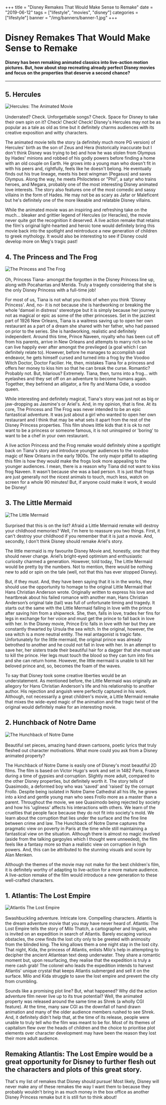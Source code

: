 +++
title = "Disney Remakes That Would Make Sense to Remake"
date = "2019-06-12"
tags = ["lifestyle", "movies", "disney"]
categories = ["lifestyle"]
banner = "/img/banners/banner-1.jpg"
+++

# Disney Remakes That Would Make Sense to Remake
#### Disney has been remaking animated classics into live-action motion pictures. But, how about stop recreating already perfect Disney movies and focus on the properties that deserve a second chance?
---------------------------------------

## 5. Hercules
![Hercules: The Animated Movie](/img/blogs/11-06-19/1.jpg)<br><br>
Underrated? Check. Unforgettable songs? Check. Space for Disney to take their own spin on it? Check! Check! Check! Disney's Hercules may not be as popular as a tale as old as time but it definitely charms audiences with its creative exposition and witty characters.

The animated movie tells the story (a definitely much more PG version) of Hercules' birth as the son of Zeus and Hera (historically inaccurate but I don't think Disney was trying to be) and how he was stolen from Olympus by Hades' minions and robbed of his godly powers before finding a home with an old couple on Earth. He grows into a young man who  doesn't fit in with his peers and, rightfully, feels like he doesn't belong. He eventually finds out his true lineage, meets his best wingman (Pegasus) and saves Olympus. Along the way, he meets Philoctetes or "Phil", a satyr who trains heroes, and Megara, probably one of the most interesting Disney animated love interests. The story also features one of the most comedic and sassy villains in the form of Hades. He may not be as scary as Jafar or Maleficent but he's definitely one of the more likeable and relatable Disney villains.

While the animated movie was an inspiring and refreshing take on the much... bleaker and grittier legend of Hercules (or Heracles), the movie never quite got the recognition it deserved. A live action remake that retains the film's original light-hearted and heroic tone would definitely bring this movie back into the spotlight and reintroduce a new generation of children to greek mythology. It would also be interesting to see if Disney could develop more on Meg's tragic past!

## 4. The Princess and The Frog
![The Princess and The Frog](/img/blogs/11-06-19/3.jpg)<br><br>
Oh, Princess Tiana- amongst the forgotten in the Disney Princess line up, along with Pocahantas and Merida. Truly a tragedy considering that she is the only Disney Princess with a full-time job!

For most of us, Tiana is not what you think of when you think 'Disney Princess'. And, no- it is not because she is hardworking or breaking the whole 'damsel in distress' stereotype but it is simply because her journey is not as magical or epic as some of the other princesses. Set in the jazziest part of 1926 New Orleans, Tiana is a waitress saving up to open her own restaurant as a part of a dream she shared with her father, who had passed on prior to the series. She is hardworking, realistic and definitely independent. Around this time, Prince Naveen, royalty who has been cut off from his parents, arrive in New Orleans and attempts to marry rich so he can live happily ever after amongst the previleged (a goal which I can definitely relate to). However, before he manages to accomplish said endeavor, he gets himself cursed and turned into a frog by the Voodoo Witch Doctor, Doctor Facilier. He, then, mistakes Tiana for a princess and offers her money to kiss him so that he can break the curse. Romantic? Probably not. But, hilarious? Extremely. Tiana, then, turns into a frog... with eyelashes and they set off on an adventure to become humans again. Together, they befriend an alligator, a fire fly and Mama Odie, a voodoo queen.

While interesting and definitely magical, Tiana's story was just not as big or jaw-dropping as Jasmine's or Ariel's. And, in my opinion, that is fine. At its core, The Princess and The Frog was never intended to be an epic fantastical adventure. It was just about a girl who wanted to open her own restaurant and I think that may be what sets it apart from the rest of the Disney Princess properties. This film shows little kids that it is ok to not want to be a princess or someone famous, it is not uninspired or 'boring' to want to be a chef in your own restaurant.

A live action Princess and the Frog remake would definitely shine a spotlight back on Tiana's story and introduce younger audiences to the voodoo magic of New Orleans in the early 1900s. The only major pitfall to adapting this film is how they would make the frogs look more appealing to the younger audiences. I mean, there is a reason why Tiana did not want to kiss frog Naveen. It wasn't because she was a bad person. It is just that frogs are just generally not the nicest animals to touch, much less, watch on screen for a whole 90 minutes! But, if anyone could make it work, it would be Disney!

## 3. The Little Mermaid
![The Little Mermaid](/img/blogs/11-06-19/2.jpg)<br><br>
Surprised that this is on the list? Afraid a Little Mermaid remake will destroy your childhood memories? Well, I'm here to reassure you two things. First, it can't destroy your childhood if you remember that it is just a movie. And, secondly, I don't think Disney should remake Ariel's story.

The little mermaid is my favourite Disney Movie and, honestly, one that they should never change. Ariel’s bright-eyed optimism and enthusiastic curiosity charmed a generation. However, told today, The Little Mermaid would be pretty by the numbers. Not to mention, there would be nothing new to add or spin on the tale (well, not that this has ever stopped Disney).

But, if they must. And, they have been saying that it is in the works, they should use the opportunity to homage to the original Little Mermaid that Hans Christian Anderson wrote. Originally written to express his love and heartbreak about his failed romance with another man, Hans Christian Anderson’s original tale (tail) was full of unfortunate timing and tragedy. It starts out the same with the Little Mermaid falling in love with the prince after saving him from a shipwreck. She, then, falls in love, trades her fins for legs in exchange for her voice and must get the prince to fall back in love with her. In the Disney movie, Prince Eric falls in love with her but they are constantly thwarted by Ursula the sea witch. In the original, however, the sea witch is a more neutral entity. The real antagonist is tragic fate. Unfortunately for the little mermaid, the original prince was already betrothed to another and he could not fall in love with her. In an attempt to save her, her sisters trade their beautiful hair for a dagger that she must use to kill the prince. Her legs must touch the blood so they can turn into fins and she can return home. However, the little mermaid is unable to kill her beloved prince and, so, becomes the foam of the waves.

To say that Disney took some creative liberties would be an understatement. As mentioned before, the Little Mermaid was originally an allegory for Hans Christian Anderson's life and his relationship to another author. His rejection and anguish were perfectly captured in his work. Although, not necessarily a great children's movie, a Little Mermaid remake that mixes the wide-eyed magic of the animation and the tragic twist of the original would definitely make for an interesting movie.

## 2. Hunchback of Notre Dame
![The Hunchback of Notre Dame](/img/blogs/11-06-19/4.jpg)<br><br>
Beautiful set pieces, amazing hand drawn cartoons, poetic lyrics that truly fleshed out character motivations. What more could you ask from a Disney animated property?

The Hunchback of Notre Dame is easily one of Disney's most beautiful 2D films. The film is based on Victor Hugo's work and set in 1482 Paris, France during a time of gypsies and corruption. Slightly more adult, compared to the other Disney properties, but definitely worth it. The story tells of Quasimodo, a deformed boy who was 'saved' and 'raised' by the corrupt Frollo. Despite being isolated in Notre Dame Cathedral all his life, he grows into a kind and gentle young man who sees Frollo more as a master than a parent. Throughout the movie, we see Quasimodo being rejected by society and how his 'ugliness' affects his interactions with others. We learn of the cruelties that people face because they do not fit into society's mold. We learn about the corruption that lies under the surface and the fine line between crime and law. The Hunchback of Notre Dame captures the pragmatic view on poverty in Paris at the time while still maintaining a fantastical view on the situation. Although there is almost no magic involved (aside from the talking gargoyles which I thought were unneeded), the film feels like a fantasy more so than a realistic view on corruption in high powers. And, this can be attributed to the stunning visuals and score by Alan Menken.

Although the themes of the movie may not make for the best children's film, it is definitely worthy of adapting to live-action for a more mature audience. A live-action remake of the film would introduce a new generation to these well-crafted characters.

## 1. Atlantis: The Lost Empire
![Atlantis The Lost Empire](/img/blogs/11-06-19/5.jpg)<br><br>
Swashbuckling adventure. Intricate lore. Compelling characters. Atlantis is the dream adventure movie that you may have never heard of. Atlantis: The Lost Empire tells the story of Milo Thatch, a cartographer and linguist, who is invited on an expedition in search of Atlantis. Barely escaping various obstacles, the crew finds the lost city only to be greeted with animosity from the blinded king. The king allows them a one night stay in the lost city. That night, Kida, the princess of Atlantis, enlists Milo's help in attempting to decipher the ancient Atlantean text deep underwater. They share a romantic moment but, upon resurfacing, they realise that the expedition is truly a mere cash grab! The colonel who leads the expedition intends to harvest Atlantis' unique crystal that keeps Atlantis submerged and sell it on the surface. Milo and Kida struggle to save the lost empire and prevent the city from crumbling.

Sounds like a promising plot line? But, what happened? Why did the action adventure film never live up to its true potential? Well, the animated property was released around the same time as Shrek (a wholly CGI feature). At the time, many saw CGI as the downfall of hand drawn animation and many of the older audience members rushed to see Shrek. And, it definitely didn't help that, at the time of its release, people were unable to truly tell who the film was meant to be for. Most of its themes of capitalism flew over the heads of children and the choice to prioritise plot elements over character development may have been the reason they lost their more adult audience.

Remaking Atlantis: The Lost Empire would be a great opportunity for Disney to further flesh out the characters and plots of this great story.
<br>
---------------------------------------

That's my list of remakes that Disney should pursue! Most likely, Disney will never make any of these remakes the way I want them to because they probably wouldn't bring in as much money in the box office as another Disney Princess remake but it is still fun to think about!
